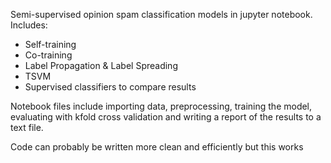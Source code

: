 Semi-supervised opinion spam classification models in jupyter notebook. Includes:
- Self-training
- Co-training
- Label Propagation & Label Spreading
- TSVM
- Supervised classifiers to compare results


Notebook files include importing data, preprocessing, training the model, evaluating with kfold cross validation and writing a report of the results to a text file.

Code can probably be written more clean and efficiently but this works
